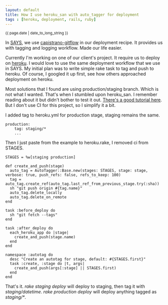 ```yaml
---
layout: default
title: How I use heroku_san with auto_tagger for deployment
tags : [heroku, deployment, rails, ruby]
---
```

<p><small>{{ page.date | date_to_long_string }}</small></p>

In [SAYS](http://says.com), we use [capistrano-gitflow](https://github.com/technicalpickles/capistrano-gitflow) in our deployment recipe. It provides us with tagging and logging workflow. Made our life easier.

Currently I'm working on one of our client's project. It require us to deploy on [heroku](http://heroku.com). I would love to use the same deployment workflow that we use in SAYS. My initial plan was to write simple rake task to tag and push to heroku. Of course, I googled it up first, see how others approached deployment on heroku.

Most solutions that I found are using production/staging branch. Which is not what I wanted. That's when I stumbled upon heroku_san. I remember reading about it but didn't bother to test it out. [There's a good tutorial here](https://github.com/fastestforward/heroku_san/wiki/Using-Autotagger). But I don't use CI for this project, so I simplify it a bit.

I added tag to heroku.yml for production stage, staging remains the same.

    production:
	    tag: staging/*
	    ...
		
Then I just paste from the example to heroku.rake, I removed ci from STAGES.

  	STAGES = %w[staging production]

  	def create_and_push(stage)
  	  auto_tag = AutoTagger::Base.new(stages: STAGES, stage: stage, verbose: true, push_refs: false, refs_to_keep: 100)
  	  tag = auto_tag.create_ref(auto_tag.last_ref_from_previous_stage.try(:sha))
  	  sh "git push origin #{tag.name}"
  	  auto_tag.delete_locally
  	  auto_tag.delete_on_remote
  	end

  	task :before_deploy do
  	  sh "git fetch --tags"
  	end

  	task :after_deploy do
  	  each_heroku_app do |stage|
  	    create_and_push(stage.name)
  	  end
  	end

  	namespace :autotag do
  	  desc "Create an autotag for stage, default: #{STAGES.first}"
  	  task :create, :stage do |t, args|
  	    create_and_push(args[:stage] || STAGES.first)
  	  end
  	end

That's it. *rake staging deploy* will deploy to staging, then tag it with *staging/datetime*. *rake production deploy* will deploy anything tagged as *staging/\**.